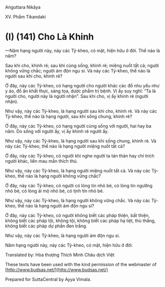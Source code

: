  

Aṅguttara Nikāya

XV. Phẩm Tikandaki

# (I) (141) Cho Là Khinh

—Năm hạng người này, này các Tỷ-kheo, có mặt, hiện hữu ở đời. Thế nào là năm?

Sau khi cho, khinh rẻ; sau khi cùng sống, khinh rẻ; miệng nuốt tất cả; người không vững chắc; người ám độn ngu si. Và này các Tỷ-kheo, thế nào là người sau khi cho, khinh rẻ?

Ở đây, này các Tỷ-kheo, có hạng người cho người khác các đồ nhu yếu như y áo, đồ ăn khất thực, sàng tọa, dược phẩm trị bệnh. Vị ấy suy nghĩ: “Ta là người cho, người này là người nhận”. Sau khi cho, vị ấy khinh rẻ (người nhận).

Như vậy, này các Tỷ-kheo, là hạng người sau khi cho, khinh rẻ. Và này các Tỷ-kheo, thế nào là hạng người, sau khi sống chung, khinh rẻ?

Ở đây, này các Tỷ-kheo, có hạng người cùng sống với người, hai hay ba năm. Do sống với người ấy, vị ấy khinh rẻ người ấy.

Như vậy, này các Tỷ-kheo, là hạng người sau khi sống chung, khinh rẻ. Và này các Tỷ-kheo, thế nào là hạng người miệng nuốt tất cả?

Ở đây, này các Tỷ-kheo, có người khi nghe người ta tán thán hay chỉ trích người khác, liền mau mắn thích thú.

Như vậy, này các Tỷ-kheo, là hạng người miệng nuốt tất cả. Và này các Tỷ-kheo, thế nào là hạng người không vững chắc?

Ở đây, này các Tỷ-kheo, có người có lòng tin nhỏ bé, có lòng tín ngưỡng nhỏ bé, có lòng ái mộ nhỏ bé, có tịnh tín nhỏ bé.

Như vậy, này các Tỷ-kheo, là hạng người không vững chắc. Và này các Tỷ-kheo, thế nào là hạng người ám độn ngu si?

Ở đây, này các Tỷ-kheo, có người không biết các pháp thiện, bất thiện, không biết các pháp tội, không tội, không biết các pháp hạ liệt, thù thắng, không biết các pháp dự phần đen trắng.

Như vậy, này các Tỷ-kheo, là hạng người ám độn ngu si.

Năm hạng người này, này các Tỷ-kheo, có mặt, hiện hữu ở đời.

Translated by: Hòa thượng Thích Minh Châu dịch Việt

These texts have been used with the kind permission of the webmaster of [http://www.budsas.net/](http://www.budsas.net/)

Prepared for SuttaCentral by Ayya Vimala.